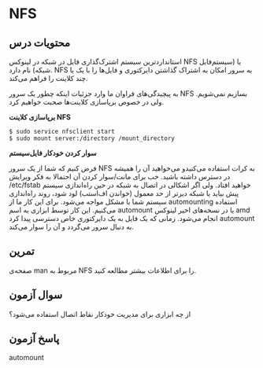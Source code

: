 # NFS

## محتویات درس

استانداردترین سیستم اشترک‌گذاری فایل در شبکه در لینوکس NFS یا (سیستم‌فایل شبکه) نام دارد. NFS به سرور امکان به اشتراک گذاشتن دایرکتوری و فایل‌ها را با یک یا چند کلاینت را فراهم می‌کند.

به پیچیدگی‌های فراوان ما وارد جزئیات اینکه چطور یک سرور NFS بسازیم نمی‌شویم. ولی در خصوص برپاسازی کلاینت‌ها صحبت خواهیم کرد.

**برپاسازی کلاینت NFS**

```
$ sudo service nfsclient start
$ sudo mount server:/directory /mount_directory
```

**سوار کردن خودکار فایل‌سیستم**

فرض کنیم که شما از یک سرور NFS به کرات استفاده می‌کنیدو می‌خواهید آن را همیشه در دسترس داشته باشید. خب برای مانت/سوار کردن آن احتمالا به فکر ویرایش ‎/etc/fstab خواهید افتاد. ولی اگر اشکالی در اتصال به شبکه در حین راه‌اندازی سیستم پیش بیاید یا شبکه دیرتر از حد معمول (خواندن اف‌استب) لود شود، روند راه‌اندازی سیستم شما با مشکل مواجه می‌شود. برای این کار ما از automounting استفاده می‌کنیم. این کار توسط ابزاری به اسم automount یا در نسخه‌های اخیر لینوکس amd انجام می‌شود. زمانی که یک فایل به یک دایرکتوری خاص دسترسی پیدا کرد automount به دنبال سرور می‌گردد و آن را سوار می‌کند.

## تمرین

صفحه‌ی man مربوط به NFS را برای اطلاعات بیشتر مطالعه کنید.

## سوال آزمون

از چه ابزاری برای مدیریت خودکار نقاط اتصال استفاده می‌شود؟

## پاسخ آزمون

automount
